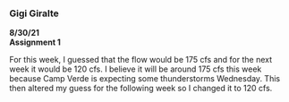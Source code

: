 ### Gigi Giralte
**8/30/21** \
**Assignment 1**

For this week, I guessed that the flow would be 175 cfs and for the next week it would be 120 cfs. I believe it will be around 175 cfs this week because Camp Verde is expecting some thunderstorms Wednesday. This then altered my guess for the following week so I changed it to 120 cfs.
